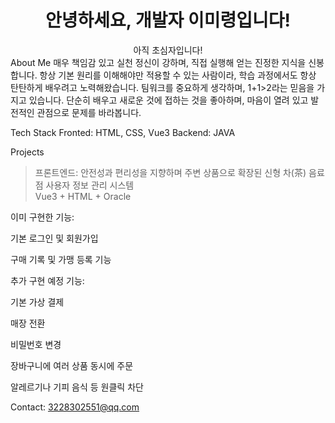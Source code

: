 <h1 align="center">안녕하세요, 개발자 이미령입니다!</h1>
<div align="center">아직 초심자입니다!</div>
About Me
매우 책임감 있고 실천 정신이 강하며, 직접 실행해 얻는 진정한 지식을 신봉합니다.
항상 기본 원리를 이해해야만 적용할 수 있는 사람이라, 학습 과정에서도 항상 탄탄하게 배우려고 노력해왔습니다.
팀워크를 중요하게 생각하며, 1+1>2라는 믿음을 가지고 있습니다.
단순히 배우고 새로운 것에 접하는 것을 좋아하며, 마음이 열려 있고 발전적인 관점으로 문제를 바라봅니다.

Tech Stack
Fronted: HTML, CSS, Vue3
Backend: JAVA

Projects
><div>프론트엔드: 안전성과 편리성을 지향하며 주변 상품으로 확장된 신형 차(茶) 음료점 사용자 정보 관리 시스템</div>
><div>Vue3 + HTML + Oracle</div>

이미 구현한 기능:

기본 로그인 및 회원가입

구매 기록 및 가맹 등록 기능

추가 구현 예정 기능:

기본 가상 결제

매장 전환

비밀번호 변경

장바구니에 여러 상품 동시에 주문

알레르기나 기피 음식 등 원클릭 차단

Contact: 3228302551@qq.com

